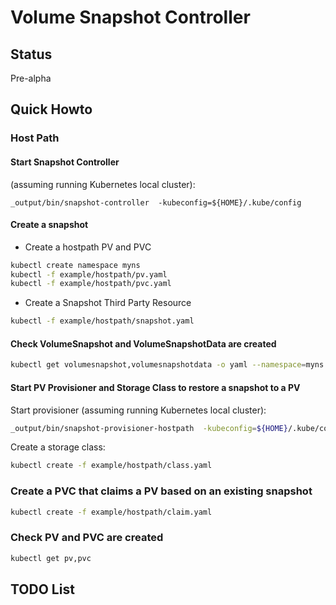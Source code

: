 # Volume Snapshot Controller

## Status

Pre-alpha

## Quick Howto

### Host Path

#### Start Snapshot Controller 

(assuming running Kubernetes local cluster):
```
_output/bin/snapshot-controller  -kubeconfig=${HOME}/.kube/config
```

####  Create a snapshot
 * Create a hostpath PV and PVC
```bash
kubectl create namespace myns
kubectl -f example/hostpath/pv.yaml
kubectl -f example/hostpath/pvc.yaml
```
 * Create a Snapshot Third Party Resource 
```bash
kubectl -f example/hostpath/snapshot.yaml
```

#### Check VolumeSnapshot and VolumeSnapshotData are created

```bash
kubectl get volumesnapshot,volumesnapshotdata -o yaml --namespace=myns
```

#### Start PV Provisioner and Storage Class to restore a snapshot to a PV

Start provisioner (assuming running Kubernetes local cluster):
```bash
_output/bin/snapshot-provisioner-hostpath  -kubeconfig=${HOME}/.kube/config
```

Create a storage class:
```bash
kubectl create -f example/hostpath/class.yaml
```

### Create a PVC that claims a PV based on an existing snapshot 

```bash
kubectl create -f example/hostpath/claim.yaml
```

### Check PV and PVC are created

```bash
kubectl get pv,pvc
```
  

## TODO List

